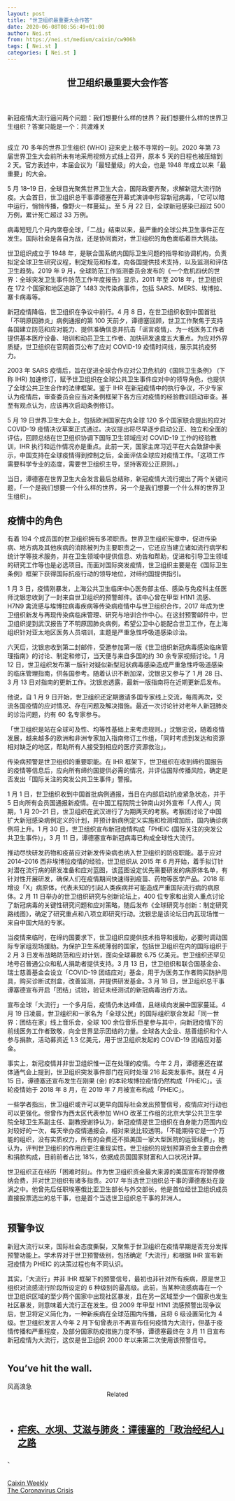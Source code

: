 ```yaml
---
layout: post
title: "世卫组织最重要大会作答"
date: 2020-06-08T08:56:49+01:00
author: Nei.st
from: https://nei.st/medium/caixin/cw906h
tags: [ Nei.st ]
categories: [ Nei.st ]
---
```


<article class="post-20503 post type-post status-publish format-standard hentry category-caixin tag-the-coronavirus-crisis" id="post-20503"> <header class="page-header medium Archives"><div class="page-header__image"></div><div class="page-header__content"><h1 class="page-title text-align-center">世卫组织最重要大会作答</h1></div> </header><div class="entry-content aesop-entry-content" id="post-20503-content"><link as="font" crossorigin="anonymous" href="//cdn.jsdelivr.net/gh/0nd1jyU39XQ/_/glyph/font-face/0uIzqoZjSuJfvSBnvgXTcApMtcVhMcpr.woff" rel="preload" type="font/woff"/><link as="font" crossorigin="anonymous" href="//cdn.jsdelivr.net/gh/0nd1jyU39XQ/_/glyph/font-face/1sTnSLZWDKucPX6SAk.woff" rel="preload" type="font/woff"/><p class="blog-post__description">新冠疫情大流行逼问两个问题：我们想要什么样的世界？我们想要什么样的世界卫生组织？答案只能是一个：共渡难关</p><span id="more-20503"></span><div class="container img"><div class="aspectRatioPlaceholder"><div class="progressiveMedia" data-height="1080" data-width="1080"> <img alt="" class="progressiveMedia-image lazyload" data-src="https://cdn.jsdelivr.net/gh/0nd1jyU39XQ/_/img/1/1590156047862.jpg" id="zoom-default" src="https://cdn.jsdelivr.net/gh/0nd1jyU39XQ/_/img/1/1590156047862.jpg"/></div></div></div><p>成立 70 多年的世界卫生组织 (WHO) 迎来史上极不寻常的一刻。2020 年第 73 届世界卫生大会前所未有地采用视频方式线上召开，原本 5 天的日程也被压缩到 2 天。官方表述中，本届会议为「最轻量级」的大会，也是 1948 年成立以来「最重要」的大会。</p><p>5 月 18–19 日，全球目光聚焦世界卫生大会，国际政要齐聚，求解新冠大流行防疫。大会首日，世卫组织总干事谭德塞在开幕式演讲中形容新冠病毒，「它可以暗中运行，悄悄传播，像野火一样蔓延」。至 5 月 22 日，全球新冠感染已超过 500 万例，累计死亡超过 33 万例。</p><p>病毒短短几个月内席卷全球，「二战」结束以来，最严重的全球公共卫生事件正在发生。国际社会是各自为战，还是协同面对，世卫组织的角色面临着巨大挑战。</p><p>世卫组织成立于 1948 年，是联合国系统内国际卫生问题的指导和协调机构，负责拟定全球卫生研究议程，制定规范和标准，向各国提供技术支持，以及监测和评估卫生趋势。2019 年 9 月，全球防范工作监测委员会发布的《一个危机四伏的世界：全球突发卫生事件防范工作年度报告》显示，2011 年至 2018 年，世卫组织在 172 个国家和地区追踪了 1483 次传染病事件，包括 SARS、MERS、埃博拉、寨卡病毒等。</p><p>新冠疫情降临，世卫组织在争议中前行。4 月 8 日，在世卫组织收到中国首批「不明原因肺炎」病例通报的第 100 天前夕，谭德塞回顾，世卫工作聚焦于支持各国建立防范和应对能力、提供准确信息并抗击「谣言疫情」、为一线医务工作者提供基本医疗设备、培训和动员卫生工作者、加快研发速度五大重点。为应对外界质疑，世卫组织在官网首页公布了应对 COVID-19 疫情时间线，展示其抗疫努力。</p><div class="code-block code-block-1" style="margin: 8px 0; clear: both;"><div class="container ads_KbHEVhh8Rw"><div class="card card--blog post-sidebar"><div class="card-body"><div class="logo_ngcontent-kty-0"> </div><div class="iframe-blocker U6XAMK63Vh00WqvF2BacIQ"><div class="background-h60B"> </div><div class="WumZiPCS4MeMw4pxQ"> </div></div></div><div class="card-footer"><div class="card-footer-wrapper" layout="row bottom-left"></div></div></div></div></div><p>2003 年 SARS 疫情后，旨在促进全球合作应对公卫危机的《国际卫生条例》 (下称 IHR) 加速修订，赋予世卫组织在全球公共卫生事件应对中的领导角色，也提供了全球公共卫生合作的法律框架。鉴于 IHR 在新冠疫情中的执行争议，不少专家认为疫情后，审查委员会应当对条例框架下各方应对疫情的经验教训启动审查。甚至有观点认为，应该再次启动条例修订。</p><p>5 月 19 日世界卫生大会上，包括欧洲国家在内全球 120 多个国家联合提出的应对 COVID-19 疫情决议草案正式通过。决议提出将尽早逐步启动公正、独立和全面的评估，回顾总结在世卫组织协调下国际卫生领域应对 COVID-19 工作的经验教训，IHR 执行和运作情况亦是重点。此前一天，国家主席习近平在大会致辞中表示，中国支持在全球疫情得到控制之后，全面评估全球应对疫情工作。「这项工作需要科学专业的态度，需要世卫组织主导，坚持客观公正原则。」</p><p>当日，谭德塞在世界卫生大会发言最后总结称，新冠疫情大流行提出了两个关键问题，「一个是我们想要一个什么样的世界，另一个是我们想要一个什么样的世界卫生组织」。</p><h2>疫情中的角色</h2><p>有着 194 个成员国的世卫组织拥有多项职责。世界卫生组织宪章中，促进传染病、地方病及其他疾病的消除被列为主要职责之一，它还应当建立诸如流行病学和统计学等技术服务，并在卫生领域中提供信息、劝告和帮助，促进和引导卫生领域的研究工作等也是必选项目。而面对国际突发疫情，世卫组织主要是在《国际卫生条例》框架下获得国际抗疫行动的领导地位，对缔约国提供指引。</p><p>1 月 3 日，疫情刚暴发，上海公共卫生临床中心医务部主任、感染与免疫科主任医师沈银忠收到了一封来自世卫组织的预警邮件。该中心曾在甲型 H1N1 流感、H7N9 禽流感与埃博拉病毒疾病等传染病疫情中与世卫组织合作，2017 年成为世卫组织新发与再现传染病临床管理、研究与培训合作中心。在这封预警邮件中，世卫组织提到武汉报告了不明原因肺炎病例，希望公卫中心能配合世卫工作，在上海组织针对亚太地区医务人员培训，主题是严重急性呼吸道感染诊治。</p><p>六天后，沈银忠收到第二封邮件，受邀参加第一版《世卫组织新冠病毒感染临床管理指南》的讨论、制定和修订，当天便与来自多国的约 30 余专家视频讨论。1 月 12 日，世卫组织发布第一版针对疑似新型冠状病毒感染造成严重急性呼吸道感染的临床管理指南，供各国参考。随着认识不断加深，沈银忠又参与了 1 月 28 日、3 月 13 日对指南的更新工作。沈银忠透露，最新一版指南将在近期更新后发布。</p><div class="code-block code-block-1" style="margin: 8px 0; clear: both;"><div class="container ads_KbHEVhh8Rw"><div class="card card--blog post-sidebar"><div class="card-body"><div class="logo_ngcontent-kty-0"> </div><div class="iframe-blocker U6XAMK63Vh00WqvF2BacIQ"><div class="background-h60B"> </div><div class="WumZiPCS4MeMw4pxQ"> </div></div></div><div class="card-footer"><div class="card-footer-wrapper" layout="row bottom-left"></div></div></div></div></div><p>他说，自 1 月 9 日开始，世卫组织还定期邀请多国专家线上交流，每周两次，交流各国疫情的应对情况、存在问题及解决措施。最近一次讨论针对老年人新冠肺炎的诊治问题，约有 60 名专家参与。</p><p>「世卫组织是站在全球可及性、均等性基础上来考虑规则。」沈银忠说，随着疫情发展，越来越多的欧洲和非洲专家加入指南修订工作组，「同时考虑到发达和资源相对缺乏的地区，帮助所有人接受到相应的医疗资源救治」。</p><p>传染病预警是世卫组织的重要职能。在 IHR 框架下，世卫组织在收到缔约国报告的疫情等信息后，应向所有缔约国提供必需的情况，并评估国际传播风险，确定是否发出「国际关注的突发公共卫生事件」警报。</p><p>1 月 1 日，世卫组织收到中国首批病例通报，当日在内部启动抗疫紧急状态，并于 5 日向所有会员国通报新疫情。在中国工程院院士钟南山对外宣布「人传人」同期，1 月 20–21 日，世卫组织在武汉进行了为期两天的考察。考察团讨论了中国扩大新冠感染病例定义的计划，并预计新病例定义实施和检测增加后，国内确诊病例将上升。1 月 30 日，世卫组织宣布新冠疫情构成「PHEIC (国际关注的突发公共卫生事件)」，3 月 11 日，谭德塞宣布新冠病毒已构成全球性大流行。</p><p>推动尽快研发药物和疫苗应对新发传染病也纳入世卫组织的防疫职能。基于应对 2014–2016 西非埃博拉疫情的经验，世卫组织从 2015 年 6 月开始，着手拟订针对潜在流行病的研发准备和应对蓝图，该蓝图设定优先需要研发的病原体名单，有针对性开展研发，确保人们在疫情期间快速得到疫苗、药物等医学产品。2018 年增设「X」病原体，代表未知的引起人类疾病并可能造成严重国际流行病的病原体。2 月 11 日举办的世卫组织研究与创新论坛上，400 位专家和出资人重点讨论了新冠病毒的关键性研究问题和应对策略，随后发布《全球研究与创新：制定研究路线图》，确定了研究重点和八项立即研究行动。沈银忠是该论坛日内瓦现场惟一来自中国大陆的专家。</p><p>当疫情来临时，在缔约国要求下，世卫组织应提供技术指导和援助，必要时调动国际专家组现场援助。为保护卫生系统薄弱的国家，包括世卫组织在内的国际组织于 2 月 3 日发布战略防范和应对计划，面向全球募款 6.75 亿美元。世卫组织还罕见地号召普通公众和私人捐助者提供支持。3 月 13 日，世卫组织和联合国基金会、瑞士慈善基金会设立「COVID-19 团结应对」基金，用于为医务工作者购买防护用具，购买诊断试剂盒，改善监测，并提供研发基金。3 月 18 日，世卫组织总干事谭塞德宣布开启「团结」试验，验证未经测试的新冠病毒治疗方法。</p><div class="code-block code-block-1" style="margin: 8px 0; clear: both;"><div class="container ads_KbHEVhh8Rw"><div class="card card--blog post-sidebar"><div class="card-body"><div class="logo_ngcontent-kty-0"> </div><div class="iframe-blocker U6XAMK63Vh00WqvF2BacIQ"><div class="background-h60B"> </div><div class="WumZiPCS4MeMw4pxQ"> </div></div></div><div class="card-footer"><div class="card-footer-wrapper" layout="row bottom-left"></div></div></div></div></div><p>宣布全球「大流行」一个多月后，疫情仍未达峰值，且继续向发展中国家蔓延。4 月 19 日凌晨，世卫组织和一家名为「全球公民」的国际组织联合发起「同一世界：团结在家」线上音乐会，全球 100 余位音乐巨星参与其中，向新冠疫情下的前线医务工作者致敬，向全世界显示团结的力量。全球各大企业、慈善组织和个人参与捐款，活动募资近 1.3 亿美元，用于世卫组织发起的 COVID-19 团结应对基金。</p><p>事实上，新冠疫情并非世卫组织惟一正在处理的疫情。今年 2 月，谭德塞还在媒体通气会上提到，世卫组织突发事件部门在同时处理 216 起突发事件。就在 4 月 15 日，谭德塞还宣布发生在刚果 (金) 的本轮埃博拉疫情仍然构成「PHEIC」。该轮疫情始于 2018 年 8 月，在 2019 年 7 月被宣布构成「PHEIC」。</p><p>一些学者指出，世卫组织或许可以更早向国际社会发出预警信号，疫情应对行动也可以更强化。但曾作为西太区代表参加 WHO 改革工作组的北京大学公共卫生学院全球卫生系副主任、副教授谢铮认为，新冠疫情是世卫组织在自身能力范围内应对较好的一次，每天举办疫情通报会，相对来说比较透明。「不能期待它是一个万能的组织，没有实质权力，所有的会费还不抵美国一家大型医院的运营经费」，她认为，评判世卫组织的作用应更注重现实性。世卫组织的规划预算资金主要由会费和捐款构成，目前前者占比 18%，依据成员国国家财富和人口状况计算。</p><p>世卫组织正在经历「困难时刻」。作为世卫组织资金最大来源的美国宣布将暂停缴纳会费，并对世卫组织有诸多指责。2017 年当选世卫组织总干事的谭德塞处在漩涡之中。他曾先后任职埃塞俄比亚卫生部长与外交部长，他是首位经世卫组织成员直接投票选出的总干事，也是首个当选世卫组织总干事的非洲人。</p><div class="container img"><div class="aspectRatioPlaceholder"><div class="progressiveMedia" data-height="1881" data-width="1499"> <img alt="" class="progressiveMedia-image lazyload" data-src="https://cdn.jsdelivr.net/gh/0nd1jyU39XQ/_/img/1/1590204896670437.jpg" id="zoom-default" src="https://cdn.jsdelivr.net/gh/0nd1jyU39XQ/_/img/1/1590204896670437.jpg"/></div></div></div><h2>预警争议</h2><p>新冠大流行以来，国际社会态度撕裂，又聚焦于世卫组织在疫情早期是否充分发挥预警功能上。学术界对于世卫预警级别，包括确定「大流行」和根据 IHR 宣布新冠疫情为 PHEIC 的决策过程也有不同认识。</p><p>其实，「大流行」并非 IHR 框架下的预警信号，最初也非针对所有疾病，原是世卫组织对流感流行阶段所设定的 6 种级别的最高级。此前，当某种流感病毒在一个世卫组织区域的至少两个国家中出现社区暴发，且在另一区域至少一个国家也发生社区暴发，则意味着大流行正在发生。但 2009 年甲型 H1N1 流感预警出现争议后，世卫将定义简化为，一种新疾病在全球范围内传播，且将 6 级设置简化为 4 级。世卫组织发言人今年 2 月下旬曾表示不再宣布任何疫情为大流行，但基于疫情传播和严重程度，及部分国家防疫措施力度不够，谭德塞最终在 3 月 11 日宣布新冠疫情为大流行，这仅是世卫组织 2000 年以来第二次使用该预警信号。</p><div class="code-block code-block-1" style="margin: 8px 0; clear: both;"><div class="container ads_KbHEVhh8Rw"><div class="card card--blog post-sidebar"><div class="card-body"><div class="logo_ngcontent-kty-0"> </div><div class="iframe-blocker U6XAMK63Vh00WqvF2BacIQ"><div class="background-h60B"> </div><div class="WumZiPCS4MeMw4pxQ"> </div></div></div><div class="card-footer"><div class="card-footer-wrapper" layout="row bottom-left"></div></div></div></div></div><div class="aesop-content-comp-wrap aesop-content-comp-columns-1" id="aesop-content-component"><div class="container img gfw edge"><div class="BarrierFailsafe__fullBarrier___2bFWd"><div class="aspectRatioPlaceholder nykpaywall"><div class="progressiveMedia" data-height="880" data-width="1040"> <img alt="" class="progressiveMedia-image lazyload" data-src="https://cdn.jsdelivr.net/gh/0nd1jyU39XQ/_/img/1/full-desktop@2x.png" src="https://cdn.jsdelivr.net/gh/0nd1jyU39XQ/_/img/1/full-desktop@2x.png"/></div></div><h1 class="BarrierFailsafe__header___1VGQh">You’ve hit the wall.</h1><div class="BarrierFailsafe__body___2hQxl">风高浪急 <a class="wdAUwEkxSXQjBoQ" href="https://nei.st/medium/j2c6srlbezlceyrdintsxq" rel="noopener noreferrer nofollow" target="_blank"><span class="svgIcon svgIcon--questionMark svgIcon--19px"></span></a></div></div></div></div><section class="jsx-1092709871 collection"><header class="jsx-1092709871 container"><span class="jsx-65431776 text-icon text-right size-md spacing-xxtight weight-medium"><span class="jsx-65431776 text"><span class="jsx-1092709871">Related</span></span></span></header><ul class="jsx-1092709871 collection-list"><li class="jsx-1092709871"><section class="jsx-2013367371 container"><div class="jsx-2013367371 content no-cover type-collection"><div class="jsx-2013367371 left"> <a class="jsx-2013367371" href="https://nei.st/medium/initium/tedros-adhanom-who-africa"><h2 class="jsx-2996311878 sidebar">疟疾、水坝、艾滋与肺炎：谭德塞的「政治经纪人」之路</h2> </a></div></div></section></li></ul></section><div class="container qyoLgsBMfk2RyP6PZqEQUQ"><div class="TA9FsqtAclEQEnnC"><a class="q9pBoz6iftkg" href="https://nei.st/medium/caixin?source=cw906"><div class="ISq0AssRMiRdK46s31e1tA"><div class="VBC0sS11TRzyNj7ur4DqLQ"></div></div></a></div></div>、<div class="code-block code-block-2" style="margin: 8px 0; clear: both;"> <br/><div class="container ads_KbHEVhh8Rw"><div class="card card--blog post-sidebar"><div class="card-body"><div class="logo_ngcontent-kty-0"> </div><div class="iframe-blocker U6XAMK63Vh00WqvF2BacIQ"><div class="background-h60B"> </div><div class="WumZiPCS4MeMw4pxQ"> </div></div></div><div class="card-footer"><div class="card-footer-wrapper" layout="row bottom-left"></div></div></div></div></div></div> <footer class="entry-footer"><div class="categories icon-link"><a href="https://nei.st/category/medium/caixin" rel="category tag">Caixin Weekly</a></div><div class="tags icon-link"><a href="https://nei.st/tag/the-coronavirus-crisis" rel="tag">The Coronavirus Crisis</a></div> </footer></article>
